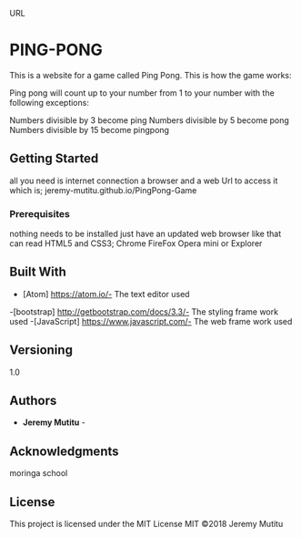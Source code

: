 
URL
# PING-PONG

This is a website for a game called Ping Pong.
This is how the game works:

Ping pong will count up to your number from 1 to your number with the following exceptions:

Numbers divisible by 3 become ping
Numbers divisible by 5 become pong
Numbers divisible by 15 become pingpong


## Getting Started

all you need is internet connection a browser and a web Url to access it which is; jeremy-mutitu.github.io/PingPong-Game

### Prerequisites

nothing needs to be installed just have an updated web browser like that can read HTML5 and CSS3;
 Chrome
 FireFox
 Opera mini
or Explorer

## Built With

-   [Atom] <https://atom.io/-> The text editor used

\-[bootstrap] <http://getbootstrap.com/docs/3.3/-> The styling frame work used
\-[JavaScript] <https://www.javascript.com/-> The web frame work used

## Versioning

1.0

## Authors

-   **Jeremy Mutitu** -

## Acknowledgments

moringa school

## License

This project is licensed under the MIT License
MIT
©2018 Jeremy Mutitu
